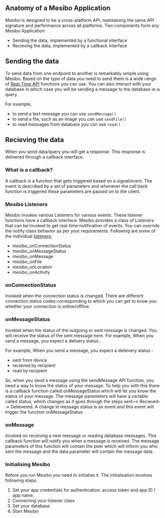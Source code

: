 ## Anatomy of a Mesibo Application

Mesibo is designed to be a cross-platform API, maintaining the same API signature and performance across all platforms. Two components form any Mesibo Application:
- Sending the data, implemented by a functional interface
- Recieving the data, implemented by a callback interface

## Sending the data

To send data from one endpoint to another is remarkably simple using Mesibo. Based on the type of data you need to send there is a wide range of [Real-Time API](https://mesibo.com/documentation/api/real-time-api/) functions you can use. You can also interact with your database in which case you will be sending a message to the database ie-a query


For example,
- to send a text message you can use `sendMessage()`
- to send a file, such as an image you can use `sendFile()`
- to read messages from database you can use `read()`

## Recieving the data

When you send data/query you will get a response. This response is delivered through a callback interface. 

### What is a callback?
A callback is a function that gets triggered based on a signal/event. The event is described by a set of parameters and whenever the call back function is triggered these parameters are passed on to the client.

### Mesibo Listeners
Mesibo invokes various Listeners for various events. These listener functions have a callback interface. Mesibo provides a class of Listeners that can be invoked to get real-time notification of events. You can override the notify class behavior as per your requirements.
Following are some of the individual [listeners](https://mesibo.com/documentation/api/listeners/):

- mesibo_onConnectionStatus
- mesibo_onMessageStatus
- mesibo_onMessage
- mesibo_onFile
- mesibo_onLocation
- mesibo_onActivity

### onConnectionStatus 
Invoked when the connection status is changed. There are different connection status codes corresponding to which you can get to know you whether your connection is online/offline.

### onMessageStatus
Invoked when the status of the outgoing or sent message is changed. You will receive the status of the sent message here.
For example, When you send a message, you expect a delivery status :

For example,
When you send a message, you expect a delievery status : 
- sent from device
- recieved by recipient
- read by recipient

So, when you send a message using the sendMessage API function, you need a way to know the status of your message. To help you with this there is a callback function called onMessageStatus which will let you know the status of your message. The message parameters will have a variable called status, which changes as it goes through the steps sent--> Recieved--> Delievered. A change in message status is an event and this event will trigger the function onMessageStatus.

### onMessage
Invoked on receiving a new message or reading database messages. This callback function will notify you when a message is received. The message parameters of this function will contain the peer which will inform you who sent the message and the data parameter will contain the message data.

### Initialising Mesibo

Before you run Mesibo you need to initialise it. The initialisation involves following steps:
1. Set your app credentials for authentication: access token and app ID / app name.
2. Connecting your listener class
3. Set your database
4. Start Mesibo
 

